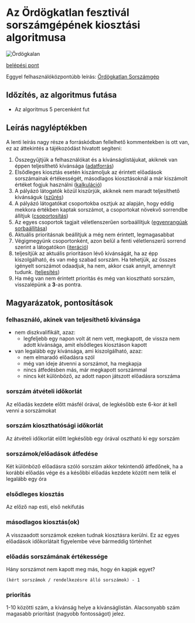 # Az Ördögkatlan fesztivál sorszámgépének kiosztási algoritmusa

![Ördögkalan](http://messzevan.hu/oklogo.jpg)

[belépési pont](https://github.com/silexstrings/ordogkatlan-sorszamgep/blob/3232b5449f5ecc7ae289e69618ba0cf381e95a60/src/main/scala/ordogkatlan/ops/distribution/processor/Calculator.scala#L27)

Eggyel felhasználóközpontúbb leírás: [Ördögkatlan Sorszámgép](http://www.ordogkatlan.hu/2017/07/itt-az-ordogkatlan-sorszamgep.html)

## Időzítés, az algoritmus futása

 * Az algoritmus 5 percenként fut

## Leírás nagyléptékben

A lenti leírás nagy része a forráskódban fellelhető kommentekben is ott van, ez az áttekintés a tájékozódást hivatott segíteni:


 1. Összegyűjtjük a felhasználókat és a kívánságlistájukat, akiknek van éppen teljesíthető kívánsága ([adatforrás](https://github.com/silexstrings/ordogkatlan-sorszamgep/blob/3232b5449f5ecc7ae289e69618ba0cf381e95a60/src/main/scala/ordogkatlan/ops/distribution/ds/CalculatorDataSource.scala#L23))
 2. Elsődleges kiosztás esetén kiszámoljuk az érintett előadások sorszámainak értékességét, másodlagos kiosztásoknál a már kiszámolt értéket fogjuk használni ([kalkuláció](https://github.com/silexstrings/ordogkatlan-sorszamgep/blob/3232b5449f5ecc7ae289e69618ba0cf381e95a60/src/main/scala/ordogkatlan/ops/distribution/processor/Calculator.scala#L174))
 3. A pályázó látogatók közül kiszűrjük, akiknek nem maradt teljesíthető kívánságuk ([szűrés](https://github.com/silexstrings/ordogkatlan-sorszamgep/blob/3232b5449f5ecc7ae289e69618ba0cf381e95a60/src/main/scala/ordogkatlan/ops/distribution/processor/plugins/FilterFulfillable.scala#L18))
 4. A pályázó látogatókat csoportokba osztjuk az alapján, hogy eddig mekkora értékben kaptak sorszámot, a csoportokat növekvő sorrendbe állítjuk ([csoportosítás](https://github.com/silexstrings/ordogkatlan-sorszamgep/blob/3232b5449f5ecc7ae289e69618ba0cf381e95a60/src/main/scala/ordogkatlan/ops/distribution/processor/plugins/GroupApplicants.scala#L17))
 5. Az egyes csoportok tagjait véletlenszerűen sorbaállítjuk ([egyenrangúak sorbaállítása](https://github.com/silexstrings/ordogkatlan-sorszamgep/blob/3232b5449f5ecc7ae289e69618ba0cf381e95a60/src/main/scala/ordogkatlan/ops/distribution/processor/plugins/OrderApplicants.scala#L23))
 6. Aktuális prioritásnak beállítjuk a még nem érintett, legmagasabbat
 7. Végigmegyünk csoportonként, azon belül a fenti véletlenszerű sorrend szerint a látogatókon ([iteráció](https://github.com/silexstrings/ordogkatlan-sorszamgep/blob/3232b5449f5ecc7ae289e69618ba0cf381e95a60/src/main/scala/ordogkatlan/ops/distribution/processor/Calculator.scala#L113))
 8. teljesítjük az aktuális prioritáson lévő kívánságát, ha az épp kiszolgálható, és van még szabad sorszám. Ha tehetjük, az összes igényelt sorszámot odaadjuk, ha nem, akkor csak annyit, amennyit tudunk. ([teljesítés](https://github.com/silexstrings/ordogkatlan-sorszamgep/blob/3232b5449f5ecc7ae289e69618ba0cf381e95a60/src/main/scala/ordogkatlan/ops/distribution/processor/plugins/WishFulfiller.scala#L16))
 9. Ha még van nem érintett prioritás és még van kiosztható sorszám, visszalépünk a **3**-as pontra.

## Magyarázatok, pontosítások

### felhasználó, akinek van teljesíthető kívánsága

* nem diszkvalifikált, azaz:
  * legfeljebb egy napon volt át nem vett, megkapott, de vissza nem adott kívánsága, amit elsődleges kiosztáson kapott
* van legalább egy kívánsága, ami kiszolgálható, azaz:
  * nem elmaradó előadásra szól
  * még van ideje átvenni a sorszámot, ha megkapja
  * nincs átfedésben más, már megkapott sorszámmal
  * nincs két különböző, az adott napon játszott előadásra sorszáma

### sorszám átvételi időkorlát
Az előadás kezdete előtt másfél órával, de legkésőbb este 6-kor át kell venni a sorszámokat

### sorszám kioszthatósági időkorlát
Az átvételi időkorlát előtt legkésőbb egy órával osztható ki egy sorszám

### sorszámok/előadások átfedése
Két különböző előadásra szóló sorszám akkor tekintendő átfedőnek, ha a korábbi előadás vége és a későbbi előadás kezdete között nem telik el legalább egy óra

### elsődleges kiosztás
Az előző nap esti, első nekifutás

### másodlagos kiosztás(ok)
A visszaadott sorszámok ezeken tudnak kiosztásra kerülni. Ez az egyes előadások időkorlátait figyelembe véve bármeddig történhet

### előadás sorszámának értékessége
Hány sorszámot nem kapott meg más, hogy én kapjak egyet?

```
(kért sorszámok / rendelkezésre álló sorszámok) - 1
```

### prioritás
1-10 közötti szám, a kívánság helye a kívánságlistán. Alacsonyabb szám magasabb prioritást (nagyobb fontosságot) jelez.
